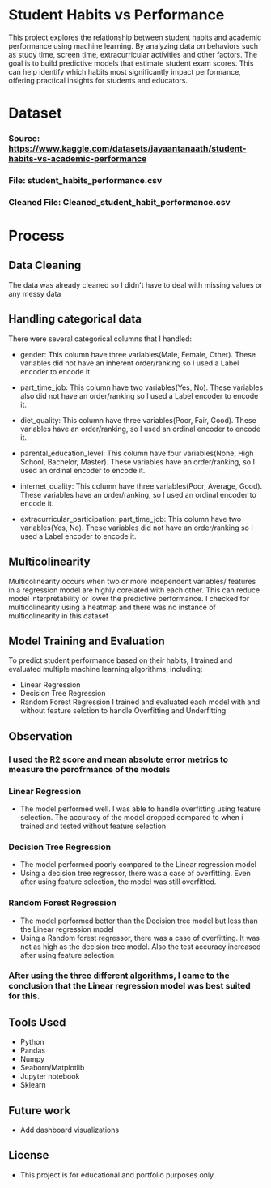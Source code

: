 # Student Habits vs Performance
This project explores the relationship between student habits and academic performance using machine learning. 
By analyzing data on behaviors such as study time, screen time, extracurricular activities and other factors. The goal is to build predictive models that estimate student exam scores. This can help identify which habits most significantly impact performance, offering practical insights for students and educators.

# Dataset
### Source: https://www.kaggle.com/datasets/jayaantanaath/student-habits-vs-academic-performance
### File: student_habits_performance.csv
### Cleaned File: Cleaned_student_habit_performance.csv

# Process
## Data Cleaning
The data was already cleaned so I didn't have to deal with missing values or any messy data

## Handling categorical data
There were several categorical columns that I handled:
- gender: This column have three variables(Male, Female, Other). These variables did not have an inherent order/ranking so I used a Label encoder to encode it.
  
- part_time_job: This column have two variables(Yes, No). These variables also did not have an order/ranking so I used a Label encoder to encode it.
  
- diet_quality: This column have three variables(Poor, Fair, Good). These variables have an order/ranking, so I used an ordinal encoder to encode it.
  
- parental_education_level: This column have four variables(None, High School, Bachelor, Master). These variables have an order/ranking, so I used an ordinal encoder to encode it.
  
- internet_quality: This column have three variables(Poor, Average, Good). These variables have an order/ranking, so I used an ordinal encoder to encode it.
  
- extracurricular_participation: part_time_job: This column have two variables(Yes, No). These variables did not have an order/ranking so I used a Label encoder to encode it.

## Multicolinearity
Multicolinearity occurs when two or more independent variables/ features in a regression model are highly corelated with each other. This can reduce model interpretability or lower the predictive performance.
I checked for multicolinearity using a heatmap and there was no instance of multicolinearity in this dataset

## Model Training and Evaluation
To predict student performance based on their habits, I trained and evaluated multiple machine learning algorithms, including:
- Linear Regression
- Decision Tree Regression
- Random Forest Regression
I trained and evaluated each model with and without feature selction to handle Overfitting and Underfitting
## Observation
### I used the R2 score and mean absolute error metrics to measure the perofrmance of the models

### Linear Regression
- The model performed well. I was able to handle overfitting using feature selection. The accuracy of the model dropped compared to when i trained and tested without feature selection

### Decision Tree Regression
- The model performed poorly compared to the Linear regression model
- Using a decision tree regressor, there was a case of overfitting. Even after using feature selection, the model was still overfitted.

### Random Forest Regression
- The model performed better than the Decision tree model but less than the Linear regression model
- Using a Random forest regressor, there was a case of overfitting. It was not as high as the decision tree model. Also the test accuracy increased after using feature selection

### After using the three different algorithms, I came to the conclusion that the Linear regression model was best suited for this.

## Tools Used
- Python
- Pandas
- Numpy
- Seaborn/Matplotlib
- Jupyter notebook
- Sklearn

## Future work
- Add dashboard visualizations

## License
- This project is for educational and portfolio purposes only.
